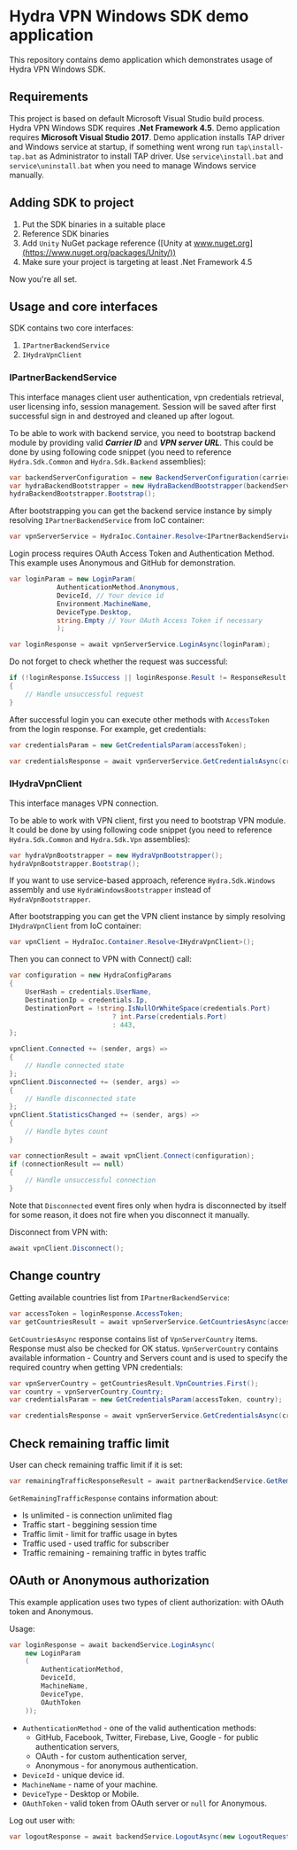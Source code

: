 # Hydra VPN Windows SDK demo application #

This repository contains demo application which demonstrates usage of Hydra VPN Windows SDK.

## Requirements ##

This project is based on default Microsoft Visual Studio build process.
Hydra VPN Windows SDK requires **.Net Framework 4.5**. Demo application requires **Microsoft Visual Studio 2017**.
Demo application installs TAP driver and Windows service at startup, if something went wrong run `tap\install-tap.bat` as Administrator to install TAP driver. Use `service\install.bat` and `service\uninstall.bat` when you need to manage Windows service manually.

## Adding SDK to project ##

1. Put the SDK binaries in a suitable place
2. Reference SDK binaries
3. Add `Unity` NuGet package reference ([Unity at www.nuget.org](https://www.nuget.org/packages/Unity/))
4. Make sure your project is targeting at least .Net Framework 4.5 

Now you're all set.

## Usage and core interfaces ##

SDK contains two core interfaces:

1. `IPartnerBackendService`
2. `IHydraVpnClient`

### IPartnerBackendService ###

This interface manages client user authentication, vpn credentials retrieval, user licensing info,
session management.
Session will be saved after first successful sign in and destroyed and cleaned up after logout.

To be able to work with backend service, you need to bootstrap backend module by providing valid ***Carrier ID*** and ***VPN server URL***. This could be done by using following code snippet (you need to reference `Hydra.Sdk.Common` and `Hydra.Sdk.Backend` assemblies):

```C#
var backendServerConfiguration = new BackendServerConfiguration(carrierId, vpnServerUrl);
var hydraBackendBootstrapper = new HydraBackendBootstrapper(backendServerConfiguration);
hydraBackendBootstrapper.Bootstrap();
``` 

After bootstrapping you can get the backend service instance by simply resolving `IPartnerBackendService` from IoC container:

```C#
var vpnServerService = HydraIoc.Container.Resolve<IPartnerBackendService>();
```

Login process requires OAuth Access Token and Authentication Method.
This example uses Anonymous and GitHub for demonstration.

```C#
var loginParam = new LoginParam(
            AuthenticationMethod.Anonymous,
            DeviceId, // Your device id
            Environment.MachineName,
            DeviceType.Desktop,
            string.Empty // Your OAuth Access Token if necessary
			);

var loginResponse = await vpnServerService.LoginAsync(loginParam);
```

Do not forget to check whether the request was successful:

```C#
if (!loginResponse.IsSuccess || loginResponse.Result != ResponseResult.Ok)
{
    // Handle unsuccessful request
}
```

After successful login you can execute other methods with `AccessToken` from the login response. For example, get credentials:

```C#
var credentialsParam = new GetCredentialsParam(accessToken);

var credentialsResponse = await vpnServerService.GetCredentialsAsync(credentialsParam);
```

### IHydraVpnClient ###

This interface manages VPN connection.

To be able to work with VPN client, first you need to bootstrap VPN module. It could be done by using following code snippet (you need to reference `Hydra.Sdk.Common` and `Hydra.Sdk.Vpn` assemblies):

```C#
var hydraVpnBootstrapper = new HydraVpnBootstrapper();
hydraVpnBootstrapper.Bootstrap();
``` 

If you want to use service-based approach, reference `Hydra.Sdk.Windows` assembly and use `HydraWindowsBootstrapper` instead of `HydraVpnBootstrapper`.

After bootstrapping you can get the VPN client instance by simply resolving `IHydraVpnClient` from IoC container:

```C#
var vpnClient = HydraIoc.Container.Resolve<IHydraVpnClient>();
```

Then you can connect to VPN with Connect() call:

```C#
var configuration = new HydraConfigParams
{
    UserHash = credentials.UserName,
    DestinationIp = credentials.Ip,
    DestinationPort = !string.IsNullOrWhiteSpace(credentials.Port)
                          ? int.Parse(credentials.Port)
                          : 443,    
};

vpnClient.Connected += (sender, args) => 
{
    // Handle connected state
};
vpnClient.Disconnected += (sender, args) => 
{
    // Handle disconnected state
};
vpnClient.StatisticsChanged += (sender, args) => 
{
    // Handle bytes count
}

var connectionResult = await vpnClient.Connect(configuration);
if (connectionResult == null)
{
	// Handle unsuccessful connection
}
```

Note that `Disconnected` event fires only when hydra is disconnected by itself for some reason, it does not fire when you disconnect it manually.

Disconnect from VPN with:

```C#
await vpnClient.Disconnect();
``` 

## Change country ##

Getting available countries list from `IPartnerBackendService`:

```C#
var accessToken = loginResponse.AccessToken;
var getCountriesResult = await vpnServerService.GetCountriesAsync(accessToken);
```

`GetCountriesAsync` response contains list of `VpnServerCountry` items. Response must also be checked for OK status. `VpnServerCountry` contains available information - Country and Servers count and is used to specify the required country when getting VPN credentials:

```C#
var vpnServerCountry = getCountriesResult.VpnCountries.First();
var country = vpnServerCountry.Country;
var credentialsParam = new GetCredentialsParam(accessToken, country);

var credentialsResponse = await vpnServerService.GetCredentialsAsync(credentialsParam);
```

## Check remaining traffic limit ##

User can check remaining traffic limit if it is set:

```C#
var remainingTrafficResponseResult = await partnerBackendService.GetRemainingTrafficAsync(new GetRemaningTrafficParam (this.AccessToken));
```

`GetRemainingTrafficResponse` contains information about:

* Is unlimited - is connection unlimited flag
* Traffic start - beggining session time
* Traffic limit - limit for traffic usage in bytes
* Traffic used - used traffic for subscriber
* Traffic remaining - remaining traffic in bytes traffic

## OAuth or Anonymous authorization ##

This example application uses two types of client authorization: with OAuth token and
Anonymous.

Usage:

```C#
var loginResponse = await backendService.LoginAsync(
	new LoginParam
	(
		AuthenticationMethod,
		DeviceId,
		MachineName,
		DeviceType,
		OAuthToken
	));
```

- `AuthenticationMethod` - one of the valid authentication methods:
  * GitHub, Facebook, Twitter, Firebase, Live, Google - for public authentication servers,
  * OAuth - for custom authentication server,
  * Anonymous - for anonymous authentication.
- `DeviceId` - unique device id.
- `MachineName` - name of your machine.
- `DeviceType` - Desktop or Mobile.
- `OAuthToken` - valid token from OAuth server or `null` for Anonymous.

Log out user with:

```C#
var logoutResponse = await backendService.LogoutAsync(new LogoutRequestParam(this.AccessToken));
```
